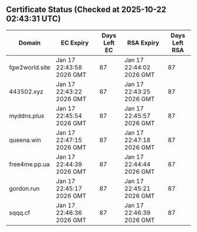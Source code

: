 ## Certificate Status (Checked at 2025-10-22 02:43:31 UTC)
| Domain | EC Expiry | Days Left EC | RSA Expiry | Days Left RSA |
|--------|-----------|-------------|------------|--------------|
| fgw2world.site | Jan 17 22:43:58 2026 GMT | 87 | Jan 17 22:44:02 2026 GMT | 87 |
| 443502.xyz | Jan 17 22:43:22 2026 GMT | 87 | Jan 17 22:43:25 2026 GMT | 87 |
| myddns.plus | Jan 17 22:45:54 2026 GMT | 87 | Jan 17 22:45:57 2026 GMT | 87 |
| queena.win | Jan 17 22:47:15 2026 GMT | 87 | Jan 17 22:47:18 2026 GMT | 87 |
| free4me.pp.ua | Jan 17 22:44:39 2026 GMT | 87 | Jan 17 22:44:44 2026 GMT | 87 |
| gordon.run | Jan 17 22:45:17 2026 GMT | 87 | Jan 17 22:45:21 2026 GMT | 87 |
| sqqq.cf | Jan 17 22:46:36 2026 GMT | 87 | Jan 17 22:46:39 2026 GMT | 87 |
